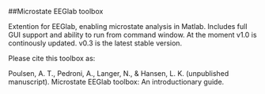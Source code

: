 ##Microstate EEGlab toolbox

Extention for EEGlab, enabling microstate analysis in Matlab. Includes full GUI support and ability to run from command window. At the moment v1.0 is continously updated. v0.3 is the latest stable version.

Please cite this toolbox as:

Poulsen, A. T., Pedroni, A., Langer, N., &  Hansen, L. K. (unpublished manuscript).
Microstate EEGlab toolbox: An introductionary guide.
